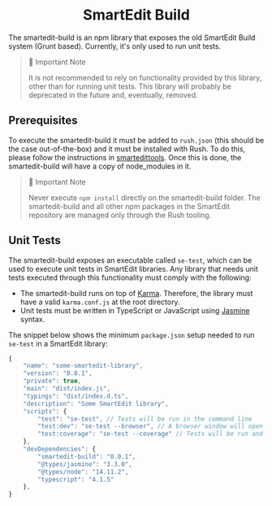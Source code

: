 <h1 align="center">SmartEdit Build</h1>
The smartedit-build is an npm library that exposes the old SmartEdit Build system (Grunt based). Currently, it's only used to run unit tests.

> 🚧 Important Note
>
> It is not recommended to rely on functionality provided by this library, other than for running unit tests. This library will probably be deprecated in the future and, eventually, removed.

## Prerequisites

To execute the smartedit-build it must be added to `rush.json` (this should be the case out-of-the-box) and it must be installed with Rush. To do this, please follow the instructions in [smartedittools](../../#commands). Once this is done, the smartedit-build will have a copy of node_modules in it.

> 🚧 Important Note
>
> Never execute `npm install` directly on the smartedit-build folder. The smartedit-build and all other npm packages in the SmartEdit repository are managed only through the Rush tooling.

## Unit Tests

The smartedit-build exposes an executable called `se-test`, which can be used to execute unit tests in SmartEdit libraries. Any library that needs unit tests executed through this functionality must comply with the following:

-   The smartedit-build runs on top of [Karma](https://karma-runner.github.io/latest/index.html). Therefore, the library must have a valid `karma.conf.js` at the root directory.
-   Unit tests must be written in TypeScript or JavaScript using [Jasmine](https://jasmine.github.io/) syntax.

The snippet below shows the minimum `package.json` setup needed to run `se-test` in a SmartEdit library:

```js
{
    "name": "some-smartedit-library",
    "version": "0.0.1",
    "private": true,
    "main": "dist/index.js",
    "typings": "dist/index.d.ts",
    "description": "Some SmartEdit library",
    "scripts": {
        "test": "se-test", // Tests will be run in the command line
        "test:dev": "se-test --browser", // A browser window will open and tests will be run inside. Useful for debugging.
        "test:coverage": "se-test --coverage" // Tests will be run and test coverage will be calculated.
    },
    "devDependencies": {
        "smartedit-build": "0.0.1",
        "@types/jasmine": "3.3.0",
        "@types/node": "14.11.2",
        "typescript": "4.1.5"
    },
}
```
